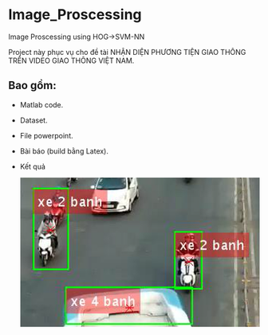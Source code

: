 # Image_Proscessing
Image Proscessing using HOG->SVM-NN

Project này phục vụ cho đề tài NHẬN DIỆN PHƯƠNG TIỆN GIAO THÔNG TRÊN VIDEO GIAO THÔNG VIỆT NAM.

## Bao gồm:
- Matlab code.
- Dataset.
- File powerpoint.
- Bài báo (build bằng Latex).
- Kết quả

     ![Screenshot](Ketqua.png)

